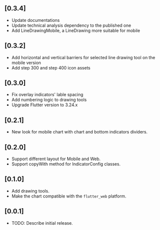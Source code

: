 ## [0.3.4]

* Update documentations
* Update technical analysis dependency to the published one 
* Add LineDrawingMobile, a LineDrawing more suitable for mobile

## [0.3.2]

* Add horizontal and vertical barriers for selected line drawing tool on the mobile version
* Add step 300 and step 400 icon assets

## [0.3.0]

* Fix overlay indicators' lable spacing
* Add numbering logic to drawing tools
* Upgrade Flutter version to 3.24.x

## [0.2.1]

* New look for mobile chart with chart and bottom indicators dividers.

## [0.2.0]

* Support different layout for Mobile and Web.
* Support copyWith method for IndicatorConfig classes.

## [0.1.0]

* Add drawing tools.
* Make the chart compatible with the `flutter_web` platform.

## [0.0.1]

* TODO: Describe initial release.
